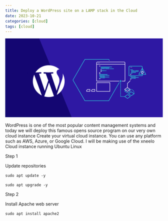 ```yaml
---
title: Deploy a WordPress site on a LAMP stack in the Cloud
date: 2023-10-21
categories: [cloud]
tags: [cloud]
---
```


![WordPress](/assets/wordpress.png)


WordPress is one of the most popular content management systems and today we will deploy this famous opens source 
program on our very own cloud instance
Create your virtual cloud instance. You can use any platform such as AWS, Azure, or Google Cloud. 
I will be making use of the xneelo Cloud instance running Ubuntu Linux

Step 1

Update repositories

```
sudo apt update -y
```

```
sudo apt upgrade -y
```


Step 2

Install Apache web server 

```
sudo apt install apache2
```
